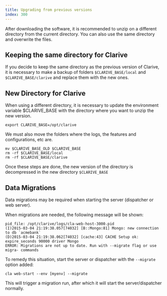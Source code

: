 ```yaml
---
title: Upgrading from previous versions
index: 300
---
```


After downloading the software, it is recommended to unzip
on a different directory from the current directory.
You can also use the same directory and overwrite the files.

## Keeping the same directory for Clarive

If you decide to keep the same directory as the previous version of Clarive, it is necessary to make
a backup of folders `$CLARIVE_BASE/local` and `$CLARIVE_BASE/clarive` and replace them with the new ones.

## New Directory for Clarive

When using a different directory, it is necessary to update the environment variable
$CLARIVE_BASE with the directory where you want to unzip the new version.

    export CLARIVE_BASE=/opt/clarive

We must also move the folders where the logs, the features and configurations, etc are.

    mv $CLARIVE_BASE_OLD $CLARIVE_BASE
    rm -rf $CLARIVE_BASE/local
    rm -rf $CLARIVE_BASE/clarive

Once these steps are done, the new version
of the directory is decompressed in the new directory `$CLARIVE_BASE`

## Data Migrations

Data migrations may be required when starting the server (dispatcher
or web server).

When migrations are needed, the following message will be shown:

    pid_file: /opt/clarive/logs/cla-web-host-3000.pid
    (I)2015-03-04 21:19:38.057[74032] [B::Mongo:81] Mongo: new connection to db `acmebank`
    (D)2015-03-04 21:19:38.062[74032] [cache:43] CACHE Setup ok: expire_seconds 90000 driver Mongo
    ERROR: Migrations are not up to date. Run with --migrate flag or use migra- commands

To remedy this situation, start the server or dispatcher with the `--migrate` option added:

    cla web-start --env [myenv] --migrate

This will trigger a migration run, after which it will start the server/dispatcher
normally.

